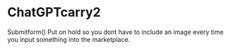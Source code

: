 # ChatGPTcarry2


Submitform() Put on hold so you dont have to include an image every time you input something into the marketplace.
